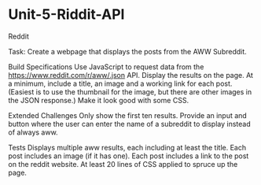 # Unit-5-Riddit-API

Reddit

Task: Create a webpage that displays the posts from the AWW Subreddit.

Build Specifications
Use JavaScript to request data from the https://www.reddit.com/r/aww/.json API.
Display the results on the page.
At a minimum, include a title, an image and a working link for each post. (Easiest is to use the thumbnail for the image, but there are other images in the JSON response.)
Make it look good with some CSS.

Extended Challenges
Only show the first ten results.
Provide an input and button where the user can enter the name of a subreddit to display instead of always aww.

Tests
Displays multiple aww results, each including at least the title.
Each post includes an image (if it has one).
Each post includes a link to the post on the reddit website.
At least 20 lines of CSS applied to spruce up the page.
